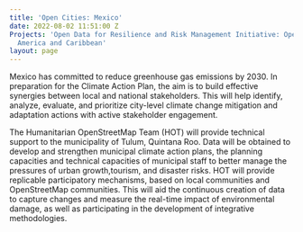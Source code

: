 ```yaml
---
title: 'Open Cities: Mexico'
date: 2022-08-02 11:51:00 Z
Projects: 'Open Data for Resilience and Risk Management Initiative: Open Cities Latin
  America and Caribbean'
layout: page
---
```


Mexico has committed to reduce greenhouse gas emissions by 2030. In preparation for the Climate Action Plan, the aim is to build effective synergies between local and national stakeholders. This will help identify, analyze, evaluate, and prioritize city-level climate change mitigation and adaptation actions with active stakeholder engagement. 

The Humanitarian OpenStreetMap Team (HOT) will provide technical support to the municipality of Tulum, Quintana Roo. Data will be obtained to develop and strengthen municipal climate action plans, the planning capacities and technical capacities of municipal staff to better manage the pressures of urban growth,tourism, and disaster  risks. HOT will provide  replicable participatory mechanisms, based on local communities and OpenStreetMap communities.  This will aid  the continuous creation of data to capture changes and measure the real-time impact of environmental damage, as well as participating in the development of integrative methodologies.
